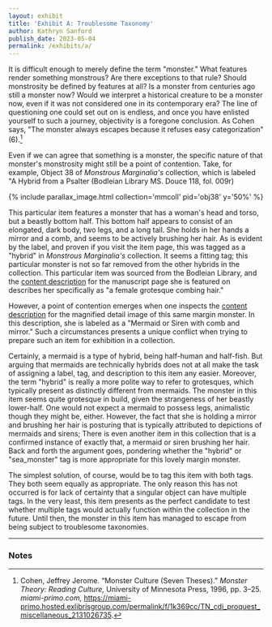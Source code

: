 ```yaml
---
layout: exhibit
title: 'Exhibit A: Troublesome Taxonomy'
author: Kathryn Sanford
publish_date: 2023-05-04
permalink: /exhibits/a/
---
```


It is difficult enough to merely define the term "monster." What features render something monstrous? Are there exceptions to that rule? Should monstrosity be defined by features at all? Is a monster from centuries ago still a monster now? Would we interpret a historical creature to be a monster now, even if it was not considered one in its contemporary era? The line of questioning one could set out on is endless, and once you have enlisted yourself to such a journey, objectivity is a foregone conclusion. As Cohen says, "The monster always escapes because it refuses easy categorization" (6).[^1]

Even if we can agree that something is a monster, the specific nature of that monster's monstrosity might still be a point of contention. Take, for example, Object 38 of *Monstrous Marginalia's* collection, which is labeled "A Hybrid from a Psalter (Bodleian Library MS. Douce 118, fol. 009r) 


{% include parallax_image.html collection='mmcoll' pid='obj38' y='50%' %}


This particular item features a monster that has a woman's head and torso, but a beastly bottom half. This bottom half appears to consist of an elongated, dark body, two legs, and a long tail. She holds in her hands a mirror and a comb, and seems to be actively brushing her hair. As is evident by the label, and proven if you visit the item page, this was tagged as a "hybrid" in *Monstrous Marginalia's* collection. It seems a fitting tag; this particular monster is not so far removed from the other hybrids in the collection. This particular item was sourced from the Bodleian Library, and the [content description](https://digital.bodleian.ox.ac.uk/objects/01979694-9663-472b-97d5-3ed575dd89b2/surfaces/7369fa93-375f-4d82-8e6a-b427eca71b1c/) for the manuscript page she is featured on describes her specifically as "a female grotesque combing hair."

However, a point of contention emerges when one inspects the [content description](https://digital.bodleian.ox.ac.uk/objects/01979694-9663-472b-97d5-3ed575dd89b2/surfaces/9277fd84-ed81-4515-83c0-9f9d9562ac9f/) for the magnified detail image of this same margin monster. In this description, she is labeled as a "Mermaid or Siren with comb and mirror." Such a circumstances presents a unique conflict when trying to prepare such an item for exhibition in a collection.

Certainly, a mermaid is a type of hybrid, being half-human and half-fish. But arguing that mermaids are technically hybrids does not at all make the task of assigning a label, tag, and description to this item any easier. Moreover, the term "hybrid" is really a more polite way to refer to grotesques, which typically present as distinctly different from mermaids. The monster in this item seems quite grotesque in build, given the strangeness of her beastly lower-half. One would not expect a mermaid to possess legs, animalistic though they might be, either. However, the fact that she is holding a mirror and brushing her hair is posturing that is typically attributed to depictions of mermaids and sirens; There is even another item in this collection that is a confirmed instance of exactly that, a mermaid or siren brushing her hair. Back and forth the argument goes, pondering whether the "hybrid" or "sea_monster" tag is more appropriate for this lovely margin monster.

The simplest solution, of course, would be to tag this item with both tags. They both seem equally as appropriate. The only reason this has not occurred is for lack of certainty that a singular object can have multiple tags. In the very least, this item presents as the perfect candidate to test whether multiple tags would actually function within the collection in the future. Until then, the monster in this item has managed to escape from being subject to troublesome taxonomies.

---

### Notes

[^1]: Cohen, Jeffrey Jerome. “Monster Culture (Seven Theses).” *Monster Theory: Reading Culture,* University of Minnesota Press, 1996, pp. 3–25. *miami-primo.com,* https://miami-primo.hosted.exlibrisgroup.com/permalink/f/1k369cc/TN_cdi_proquest_miscellaneous_2131026735.